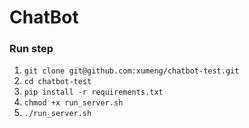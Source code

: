 # ChatBot

### Run step

1. `git clone git@github.com:xumeng/chatbot-test.git`
2. `cd chatbot-test`
3. `pip install -r requirements.txt`
4. `chmod +x run_server.sh`
5. `./run_server.sh`
